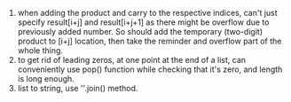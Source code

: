 1. when adding the product and carry to the respective indices, can't just specify result[i+j] and result[i+j+1] as there might be overflow due to previously added number. So should add the temporary (two-digit) product to [i+j] location, then take the reminder and overflow part of the whole thing. 
2. to get rid of leading zeros, at one point at the end of a list, can conveniently use pop() function while checking that it's zero, and length is long enough.
3. list to string, use ''.join() method.​
